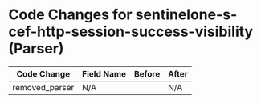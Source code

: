# Code Changes for sentinelone-s-cef-http-session-success-visibility (Parser)

| Code Change | Field Name | Before | After |
|-------------|------------|--------|-------|
| removed_parser | N/A |  | N/A |